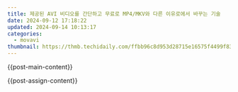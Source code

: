```yaml
---
title: 제공된 AVI 비디오를 간단하고 무료로 MP4/MKV와 다른 이유로에서 바꾸는 기술
date: 2024-09-12 17:18:22
updated: 2024-09-14 10:13:17
categories:
  - movavi
thumbnail: https://thmb.techidaily.com/ffbb96c8d953d28715e16575f4499f83aab0539bb11efd7a5c77057696af7ee4.jpg
---
```


{{post-main-content}}

<ins class="adsbygoogle"
     style="display:block"
     data-ad-format="autorelaxed"
     data-ad-client="ca-pub-7571918770474297"
     data-ad-slot="1223367746"></ins>

{{post-assign-content}}

<ins class="adsbygoogle"
     style="display:block"
     data-ad-client="ca-pub-7571918770474297"
     data-ad-slot="8358498916"
     data-ad-format="auto"
     data-full-width-responsive="true"></ins>
